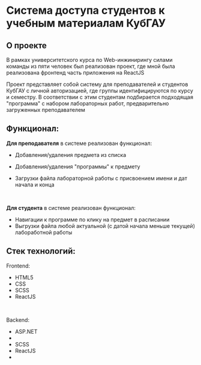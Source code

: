 <h1>Система доступа студентов к учебным материалам КубГАУ</h1>
<h2>О проекте</h2>
<p>В рамках университетского курса по Web-инжинирингу силами команды из пяти человек был реализован проект, где мной была реализована фронтенд часть приложения на ReactJS</p>
<p>Проект представляет собой систему для преподавателей и студентов КубГАУ с личной авторизацией, где группы идентифицируются по курсу и семестру. В соответствии с этим студентам подбирается подходящая "программа" с набором лабораторных работ, предварительно загруженных преподавателем</p>
<h2>Функционал:</h2>
<p><b>Для преподавателя</b> в системе реализован функционал:</p>
<ul>
  <li>
    <p>Добавления/удаления предмета из списка</p>
  </li>
  <li>
    <p>Добавления/удаления "программы" к предмету</p>
  </li>
  <li>
    <p>Загрузки файла лабораторной работы с присвоением имени и дат начала и конца</p>
  </li>
</ul>
<br/>
<p><b>Для студента</b> в системе реализован функционал:</p>
<ul>
  <li>
    Навигации к программе по клику на предмет в расписании
  </li>
  <li>
    Выгрузки файла любой актуальной (с датой начала меньше текущей) лабоработной работы  
  </li>
</ul>
<h2>Стек технологий:</h2>
<p>Frontend:</p>
<ul>
  <li>HTML5</li>
  <li>CSS</li>
  <li>SCSS</li>
  <li>ReactJS</li>
</ul>
<br/>
<p>Backend:</p>
<ul>
  <li>ASP.NET</li>
  <li></li>
  <li>SCSS</li>
  <li>ReactJS</li>
  <li></li>
</ul>
